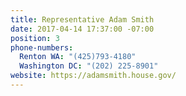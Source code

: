 ```yaml
---
title: Representative Adam Smith
date: 2017-04-14 17:37:00 -07:00
position: 3
phone-numbers:
  Renton WA: "(425)793-4180"
  Washington DC: "(202) 225-8901"
website: https://adamsmith.house.gov/
---
```


